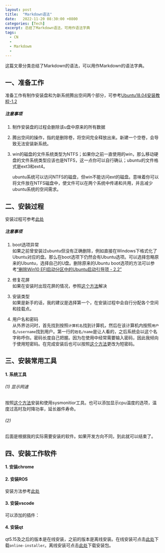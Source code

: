 ```yaml
---
layout: post
title:  "Markdown语法"
date:   2022-11-20 08:30:00 +0800
categories: [Tech]
excerpt: 总结了Markdown语法，可用作语法字典
tags:
  - CN
  -  
  - Markdowm
  - 
---
```


这篇文章分类总结了Markdown的语法，可以用作Markdown的语法字典。

## 一、准备工作
准备工作有制作安装盘和为新系统腾出空间两个部分，可参考[Ubuntu18.04安装教程-1.2](https://blog.csdn.net/baidu_36602427/article/details/86548203)

##### 注意事项
 1. 制作安装盘的过程会删除该u盘中原来的所有数据

 2. 腾出空间的操作，指的是删除卷，将空间完全释放出来。新建一个空卷，会导致无法安装新系统。

 3. win的磁盘的文件系统类型为NTFS；如果你之前一直使用的win，那么移动硬盘的文件系统类型应该也是NTFS，这一点你可以自行确认；ubuntu的文件格式是ext3和ext4。

    ubuntu系统可以访问NTFS的磁盘，但win不能访问ext的磁盘。意味着你可以将文件放在NTFS磁盘中，使文件可以在两个系统中传递和共用，并且减少ubuntu系统的空间需求。

## 二、安装过程
安装过程可参考[此处](https://blog.csdn.net/baidu_36602427/article/details/86548203)


##### 注意事项

1. boot选项异常  
如果之前曾安装过ubuntu但没有正确删除，例如直接在Windows下格式化了Ubuntu对应的盘。那么在boot选项下仍然会有Ubuntu选项。可以选择忽略原来的Ubuntu，选择自己的U盘。删除原来的Ubuntu boot选项的方法可以参考[“删除Win10 EFI启动分区中的Ubuntu启动引导项 - 2.2”](https://blog.csdn.net/Spacegene/article/details/86659349)

2. 修复花屏  
如果在安装时出现花屏的情况，参照[这个方法](https://zhuanlan.zhihu.com/p/439088148)解决

3. 安装类型  
如果是新手的话，我的建议是选择第一个，在安装过程中会自行分配各个空间和挂载点。

4. 用户名和密码  
从外界访问时，首先找到按照`计算机名`找到计算机，然后在该计算机内按照`用户名/username`找到用户。第一行的`姓名/name`是让人看的，之后系统会以这个名字称呼你。密码长度自己把握。因为在使用中经常需要输入密码，因此我倾向于使用短密码。在完成安装后也可以按照[这个方法](https://blog.csdn.net/garvie/article/details/55113691)更改为短密码。


## 三、安装常用工具
#### 1. 系统工具
###### (1) 显示网速
按照[这个方法](https://www.yisu.com/ask/6880.html)安装和使用sysmonitior工具。也可以添加显示cpu温度的选项，温度过高时及时降功率，延长器件寿命。
###### (2)

后面是根据我的实际需要安装的软件。如果开发方向不同，到此就可以结束了。

## 四、安装工作软件
#### 1. 安装chrome
#### 2. 安装ROS
安装方法参考[此处]()
#### 3. 安装vscode
可以添加的插件：
#### 4. 安装qt
qt5.15及之后的版本是在线安装，之前的版本是离线安装。在线安装可点击[此处]()下载`online-installer`。离线安装可点击[此处]()下载安装包。


